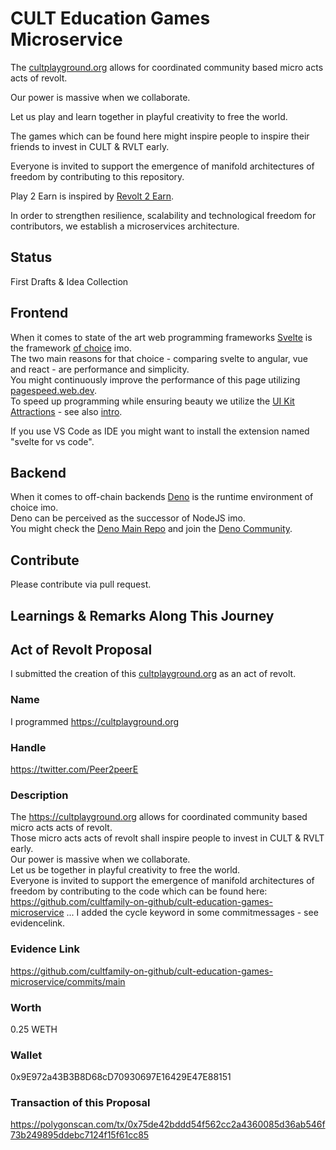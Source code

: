 # CULT Education Games Microservice

The [cultplayground.org](https://cultplayground.org) allows for coordinated community based micro acts acts of revolt.

Our power is massive when we collaborate. 

Let us play and learn together in playful creativity to free the world.

The games which can be found here might inspire people to inspire their friends to
invest in CULT & RVLT early.

Everyone is invited to support the emergence of manifold architectures of freedom by contributing to this repository.

Play 2 Earn is inspired by [Revolt 2 Earn](https://rumble.com/v1lf3yb-revolt-2-earn-in-100-seconds-michael-saylor-talks-about-revolt-2-earn.html?mref=1e5w3p&mc=4izal). 


In order to strengthen resilience, scalability and technological freedom for contributors, we establish a microservices architecture. 

## Status
First Drafts & Idea Collection

## Frontend
When it comes to state of the art web programming frameworks [Svelte](https://svelte.dev) is the framework [of choice](https://www.youtube.com/watch?v=rv3Yq-B8qp4) imo.    
The two main reasons for that choice - comparing svelte to angular, vue and react - are performance and simplicity.   
You might continuously improve the performance of this page utilizing [pagespeed.web.dev](https://pagespeed.web.dev/).   
To speed up programming while ensuring beauty we utilize the [UI Kit Attractions](https://illright.github.io/attractions/?ref=madewithsvelte.com) - see also [intro](https://www.youtube.com/watch?v=RkD88ARvucM&t=492s).

If you use VS Code as IDE you might want to install the extension named "svelte for vs code".  

## Backend
When it comes to off-chain backends [Deno](https://deno.land) is the runtime environment of choice imo.    
Deno can be perceived as the successor of NodeJS imo.  
You might check the [Deno Main Repo](https://github.com/denoland/deno) and join the [Deno Community](https://discord.com/invite/deno).

## Contribute
Please contribute via pull request. 

## Learnings & Remarks Along This Journey


## Act of Revolt Proposal
I submitted the creation of this [cultplayground.org](https://cultplayground.org) as an act of revolt.

### Name
I programmed https://cultplayground.org

### Handle
https://twitter.com/Peer2peerE

### Description
The https://cultplayground.org allows for coordinated community based micro acts acts of revolt.  
Those micro acts acts of revolt shall inspire people to invest in CULT & RVLT early.  
Our power is massive when we collaborate.   
Let us be together in playful creativity to free the world.  
Everyone is invited to support the emergence of manifold architectures of freedom by contributing to the code which can be found here: https://github.com/cultfamily-on-github/cult-education-games-microservice ...
I added the cycle keyword in some commitmessages - see evidencelink.

### Evidence Link
https://github.com/cultfamily-on-github/cult-education-games-microservice/commits/main

### Worth
0.25 WETH
### Wallet
0x9E972a43B3B8D68cD70930697E16429E47E88151

### Transaction of this Proposal
https://polygonscan.com/tx/0x75de42bddd54f562cc2a4360085d36ab546f73b249895ddebc7124f15f61cc85


